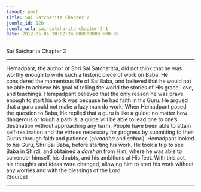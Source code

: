 ```yaml
---
layout: post
title: Sai Satcharita Chapter 2
joomla_id: 120
joomla_url: sai-satcharita-chapter-2-1
date: 2012-05-05 20:02:24.000000000 +00:00
---
```

Sai Satcharita Chapter 2
* * *
Hemadpant, the author of Shri Sai Satcharitra, did not think that he was worthy enough to write such a historic piece of work on Baba. He considered the momentous life of Sai Baba, and believed that he would not be able to achieve his goal of telling the world the stories of His grace, love, and teachings.
Hempadpant believed that the only reason he was brave enough to start his work was because he had faith in his Guru. He argued that a guru could not make a lazy man do work. When Hemadpant posed the question to Baba, He replied that a guru is like a guide: no matter how dangerous or tough a path is, a guide will be able to lead one to one’s destination without approaching any harm. People have been able to attain self-realization and the virtues necessary for progress by submitting to their Gurus through faith and patience (_shraddha_ and _saburi_). 
Hemadpant looked to his Guru, Shri Sai Baba, before starting his work. He took a trip to see Baba in Shirdi, and obtained a _darshan_ from Him, where he was able to surrender himself, his doubts, and his ambitions at His feet. With this act, his thoughts and ideas were changed, allowing him to start his work without any worries and with the blessings of the Lord.   
[Source]
* * *
